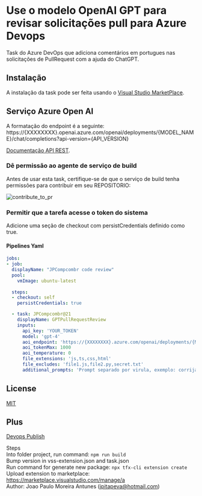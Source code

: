 # Use o modelo OpenAI GPT para revisar solicitações pull para Azure Devops
Task do Azure DevOps que adiciona comentários em portugues nas solicitações de PullRequest com a ajuda do ChatGPT.

## Instalação
A instalação da task pode ser feita usando o [Visual Studio MarketPlace](https://marketplace.visualstudio.com/publishers/jpcompcombr).

## Serviço Azure Open AI
A formatação do endpoint é a seguinte: https://{XXXXXXXX}.openai.azure.com/openai/deployments/{MODEL_NAME}/chat/completions?api-version={API_VERSION}

[Documentação API REST](https://learn.microsoft.com/pt-br/azure/ai-services/openai/reference).

### Dê permissão ao agente de serviço de build
Antes de usar esta task, certifique-se de que o serviço de build tenha permissões para contribuir em seu REPOSITORIO:

![contribute_to_pr](https://github.com/jpitapeva/extensao-devops-pull-request/blob/main/images/contribute_to_pr.png?raw=true)

### Permitir que a tarefa acesse o token do sistema
Adicione uma seção de checkout com persistCredentials definido como true.

#### Pipelines Yaml
```yaml
jobs:
- job:
  displayName: "JPCompcombr code review"
  pool:
    vmImage: ubuntu-latest 
 
  steps:
  - checkout: self
    persistCredentials: true

  - task: JPCompcombr@21
    displayName: GPTPullRequestReview
    inputs:
      api_key: 'YOUR_TOKEN'
      model: 'gpt-4'
      aoi_endpoint: 'https://{XXXXXXXX}.azure.com/openai/deployments/{MODEL_NAME}/chat/completions?api-version={API_VERSION}'
      aoi_tokenMax: 1000
      aoi_temperature: 0
      file_extensions: 'js,ts,css,html'
      file_excludes: 'file1.js,file2.py,secret.txt'
      additional_prompts: 'Prompt separado por virula, exemplo: corrija a nomenclatura de variaveis, garanta identacao consistente, revise a abordagem de tratamento de erros'
```

## License
[MIT](https://raw.githubusercontent.com/mlarhrouch/azure-pipeline-gpt-pr-review/main/LICENSE)

## Plus
[Devops Publish](https://learn.microsoft.com/en-us/azure/devops/extend/publish/overview?view=azure-devops)

Steps</br>
Into folder project, run command:  ```npm run build``` </br>
Bump version in vss-extension.json and task.json</br>
Run command for generate new package: ```npx tfx-cli extension create```</br>
Upload extension to marketplace: https://marketplace.visualstudio.com/manage/a</br>
Author: Joao Paulo Moreira Antunes (jpitapeva@hotmail.com)</br>

